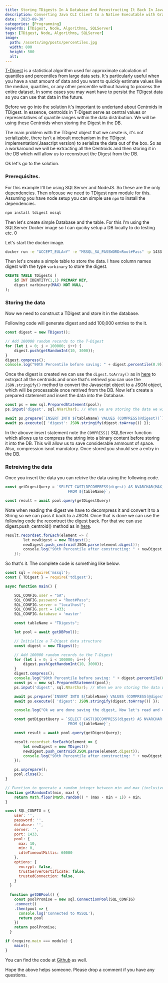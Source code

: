 ```yaml
---
title: Storing TDigests In A Database And Recostructing It Back In Javascript
description: Converting Java CLI Client to a Native Executable with GraalVM
date: '2023-09-30'
categories: [Programming]
keywords: [TDigest, Node, Algorithms, SQLServer]
tags: [TDigest, Node, Algorithms, SQLServer]
image:
  path: /assets/img/posts/percentiles.jpg
  width: 800
  height: 500
  alt:
---
```


[T-Digest](https://www.sciencedirect.com/science/article/pii/S2665963820300403) is a statistical algorithm used for approximate calculation of quantiles and percentiles from large data sets. It's particularly useful when you have a vast amount of data and you want to quickly estimate values like the median, quartiles, or any other percentile without having to process the entire dataset. In some cases you may want have to persist the TDigest data so you can use that data in the future. 

Before we go into the solution it's important to undertand about Centroids in TDigest. In essence, centroids in T-Digest serve as central values or representatives of quantile ranges within the data distribution. We will be using these Centroids when storing the Digest in the DB.

The main problem with the TDigest object that we create is, it's not serializable, there isn't a inboult mechanism in the TDigest implementation(Jaascript version) to serialize the data out of the box. So as a workaround we will be extracting all the Centroids and then storing it in the DB which will allow us to reconstruct the Digest from the DB.

Ok let's go to the solution. 

### Prerequisites.

For this example I'll be using SQLServer and NodeJS. So these are the only dependencies. Then ofcouse we need to TDigest npm module for this. Assuming you have node setup you can simple use `npm` to install the dependencies.

```sh
npm install tdigest mssql
```

Then let's create simple Database and the table. For this I'm using the SQLServer Docker image so I can quciky setup a DB locally to do testing etc. 0

Let's start the docker image.
```sh
docker run -e "ACCEPT_EULA=Y" -e "MSSQL_SA_PASSWORD=Root#Pass" -p 1433:1433 -d mcr.microsoft.com/mssql/server:2022-latest
```

Then let's create a simple table to store the data. I have column names digest with the type `varbinary` to store the digest.  

```sql
CREATE TABLE TDigests (
	id INT IDENTITY(1,1) PRIMARY KEY,
	digest varbinary(MAX) NOT NULL,
);
```

### Storing the data

Now we need to construct a TDigest and store it in the database. 

Following code will generate digest and add 100,000 entries to the it.

```javascript
const digest = new TDigest();

// Add 100000 random records to the T-Digest
for (let i = 0; i < 100000; i++) {
    digest.push(getRandomInt(10, 3000));
}
digest.compress();
console.log("90th Percentile before saving: " + digest.percentile(0.9));
```

Once the digest is created we can use the `digest.toArray()` as in [here](https://github.com/welch/tdigest/blob/cf73bdd0544c4b0b5e9b34a423e888c3c5b26413/tdigest.js#L46)  to extrqact all the centroids and once that's retrievd you can use the `JSON.stringify()` method to convert the Javascript object to a JSON object, which will be processable once retrived from the DB. Now let's create a prepared statement and insert the data into the Database.

```javascript
const ps = new sql.PreparedStatement(pool);
ps.input('digest', sql.NVarChar); // When we are storing the data we will compress it

await ps.prepare(`INSERT INTO ${tableName} VALUES (COMPRESS(@digest))`);
await ps.execute({ 'digest': JSON.stringify(digest.toArray()) });
```
In the abouve insert statement note the `COMPRESS()` SQLServer function which allows us to compress the string into a binary content before storing it into the DB. This will allow us to save considerable ammount of space. Also, compression isnot mandatory. Once stored you should see a entry in the DB. 

### Retreiving the data

Once you insert the data you can retrive the data using the following code.

```javascript
const getDigestQuery = `SELECT CAST(DECOMPRESS(digest) AS NVARCHAR(MAX)) AS digest 
                            FROM ${tableName}`;

const result = await pool.query(getDigestQuery)
```
Note when reading the digest we have to decompress it and convert it to a String so we can pass it back to a JSON. Once that is done we can use the following code the recontruct the digest back. For that we can use digest.push_centroid() method as in [here](https://github.com/welch/tdigest/blob/cf73bdd0544c4b0b5e9b34a423e888c3c5b26413/tdigest.js#L93). 

```java
result.recordset.forEach(element => {
        let newDigest = new TDigest();
        newDigest.push_centroid(JSON.parse(element.digest));
        console.log("90th Percentile after constructing: " + newDigest.percentile(0.9));
    });
```

So that's it. The complete code is something like below. 

```javascript
const sql = require('mssql');
const { TDigest } = require('tdigest');

async function main() {

    SQL_CONFIG.user = "SA";
    SQL_CONFIG.password = "Root#Pass";
    SQL_CONFIG.server = "localhost";
    SQL_CONFIG.port = 1433;
    SQL_CONFIG.database = 'master'

    const tableName = "TDigests";

    let pool = await getDBPool();

    // Initialize a T-Digest data structure
    const digest = new TDigest();

    // Add 100000 random records to the T-Digest
    for (let i = 0; i < 100000; i++) {
        digest.push(getRandomInt(10, 3000));
    }
    digest.compress();
    console.log("90th Percentile before saving: " + digest.percentile(0.9));
    const ps = new sql.PreparedStatement(pool);
    ps.input('digest', sql.NVarChar); // When we are storing the data we will compress it

    await ps.prepare(`INSERT INTO ${tableName} VALUES (COMPRESS(@digest))`);
    await ps.execute({ 'digest': JSON.stringify(digest.toArray()) });

    console.log("Ok we are done saving the digest, Now let's read and construct it back")

    const getDigestQuery = `SELECT CAST(DECOMPRESS(digest) AS NVARCHAR(MAX)) AS digest 
                            FROM ${tableName}`;

    const result = await pool.query(getDigestQuery);

    result.recordset.forEach(element => {
        let newDigest = new TDigest()
        newDigest.push_centroid(JSON.parse(element.digest));
        console.log("90th Percentile after constructing: " + newDigest.percentile(0.9));
    });

    ps.unprepare();
    pool.close();
}

// Function to generate a random integer between min and max (inclusive)
function getRandomInt(min, max) {
    return Math.floor(Math.random() * (max - min + 1)) + min;
}

const SQL_CONFIG = {
    user: '',
    password: '',
    database: '',
    server: '',
    port: 1433,
    pool: {
      max: 10,
      min: 0,
      idleTimeoutMillis: 60000
    },
    options: {
      encrypt: false,
      trustServerCertificate: false,
      trustedConnection: false,
    }
  }
  
  function getDBPool() {
    const poolPromise = new sql.ConnectionPool(SQL_CONFIG)
    .connect()
    .then(pool => {
      console.log('Connected to MSSQL');
      return pool
    })
    return poolPromise;
  }

if (require.main === module) {
    main();
}
``` 
You can find the code at [Github](https://github.com/yasassri/tdigest-persist-sample) as well.

Hope the above helps someone. Please drop a comment if you have any questions. 

